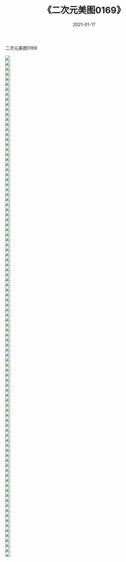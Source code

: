 ﻿---
layout: post
title:  《二次元美图0169》
date:   2021-01-17
img: http://imgx.orgx.ga/二次元/2021/二次元美图0169/000.jpg
categories: [美女, 清纯, 唯美]
---

二次元美图0169

 ![](http://imgx.orgx.ga/二次元/2021/二次元美图0169/001.jpg) <br>![](http://imgx.orgx.ga/二次元/2021/二次元美图0169/002.jpg) <br>![](http://imgx.orgx.ga/二次元/2021/二次元美图0169/003.jpg) <br>![](http://imgx.orgx.ga/二次元/2021/二次元美图0169/004.jpg) <br>![](http://imgx.orgx.ga/二次元/2021/二次元美图0169/005.jpg) <br>![](http://imgx.orgx.ga/二次元/2021/二次元美图0169/006.jpg) <br>![](http://imgx.orgx.ga/二次元/2021/二次元美图0169/007.jpg) <br>![](http://imgx.orgx.ga/二次元/2021/二次元美图0169/008.jpg) <br>![](http://imgx.orgx.ga/二次元/2021/二次元美图0169/009.jpg) <br>![](http://imgx.orgx.ga/二次元/2021/二次元美图0169/010.jpg) <br>![](http://imgx.orgx.ga/二次元/2021/二次元美图0169/011.jpg) <br>![](http://imgx.orgx.ga/二次元/2021/二次元美图0169/012.jpg) <br>![](http://imgx.orgx.ga/二次元/2021/二次元美图0169/013.jpg) <br>![](http://imgx.orgx.ga/二次元/2021/二次元美图0169/014.jpg) <br>![](http://imgx.orgx.ga/二次元/2021/二次元美图0169/015.jpg) <br>![](http://imgx.orgx.ga/二次元/2021/二次元美图0169/016.jpg) <br>![](http://imgx.orgx.ga/二次元/2021/二次元美图0169/017.jpg) <br>![](http://imgx.orgx.ga/二次元/2021/二次元美图0169/018.jpg) <br>![](http://imgx.orgx.ga/二次元/2021/二次元美图0169/019.jpg) <br>![](http://imgx.orgx.ga/二次元/2021/二次元美图0169/020.jpg) <br>![](http://imgx.orgx.ga/二次元/2021/二次元美图0169/021.jpg) <br>![](http://imgx.orgx.ga/二次元/2021/二次元美图0169/022.jpg) <br>![](http://imgx.orgx.ga/二次元/2021/二次元美图0169/023.jpg) <br>![](http://imgx.orgx.ga/二次元/2021/二次元美图0169/024.jpg) <br>![](http://imgx.orgx.ga/二次元/2021/二次元美图0169/025.jpg) <br>![](http://imgx.orgx.ga/二次元/2021/二次元美图0169/026.jpg) <br>![](http://imgx.orgx.ga/二次元/2021/二次元美图0169/027.jpg) <br>![](http://imgx.orgx.ga/二次元/2021/二次元美图0169/028.jpg) <br>![](http://imgx.orgx.ga/二次元/2021/二次元美图0169/029.jpg) <br>![](http://imgx.orgx.ga/二次元/2021/二次元美图0169/030.jpg) <br>![](http://imgx.orgx.ga/二次元/2021/二次元美图0169/031.jpg) <br>![](http://imgx.orgx.ga/二次元/2021/二次元美图0169/032.jpg) <br>![](http://imgx.orgx.ga/二次元/2021/二次元美图0169/033.jpg) <br>![](http://imgx.orgx.ga/二次元/2021/二次元美图0169/034.jpg) <br>![](http://imgx.orgx.ga/二次元/2021/二次元美图0169/035.jpg) <br>![](http://imgx.orgx.ga/二次元/2021/二次元美图0169/036.jpg) <br>![](http://imgx.orgx.ga/二次元/2021/二次元美图0169/037.jpg) <br>![](http://imgx.orgx.ga/二次元/2021/二次元美图0169/038.jpg) <br>![](http://imgx.orgx.ga/二次元/2021/二次元美图0169/039.jpg) <br>![](http://imgx.orgx.ga/二次元/2021/二次元美图0169/040.jpg) <br>![](http://imgx.orgx.ga/二次元/2021/二次元美图0169/041.jpg) <br>![](http://imgx.orgx.ga/二次元/2021/二次元美图0169/042.jpg) <br>![](http://imgx.orgx.ga/二次元/2021/二次元美图0169/043.jpg) <br>![](http://imgx.orgx.ga/二次元/2021/二次元美图0169/044.jpg) <br>![](http://imgx.orgx.ga/二次元/2021/二次元美图0169/045.jpg) <br>![](http://imgx.orgx.ga/二次元/2021/二次元美图0169/046.jpg) <br>![](http://imgx.orgx.ga/二次元/2021/二次元美图0169/047.jpg) <br>![](http://imgx.orgx.ga/二次元/2021/二次元美图0169/048.jpg) <br>![](http://imgx.orgx.ga/二次元/2021/二次元美图0169/049.jpg) <br>![](http://imgx.orgx.ga/二次元/2021/二次元美图0169/050.jpg) <br>![](http://imgx.orgx.ga/二次元/2021/二次元美图0169/051.jpg) <br>![](http://imgx.orgx.ga/二次元/2021/二次元美图0169/052.jpg) <br>![](http://imgx.orgx.ga/二次元/2021/二次元美图0169/053.jpg) <br>![](http://imgx.orgx.ga/二次元/2021/二次元美图0169/054.jpg) <br>![](http://imgx.orgx.ga/二次元/2021/二次元美图0169/055.jpg) <br>![](http://imgx.orgx.ga/二次元/2021/二次元美图0169/056.jpg) <br>![](http://imgx.orgx.ga/二次元/2021/二次元美图0169/057.jpg) <br>![](http://imgx.orgx.ga/二次元/2021/二次元美图0169/058.jpg) <br>![](http://imgx.orgx.ga/二次元/2021/二次元美图0169/059.jpg) <br>![](http://imgx.orgx.ga/二次元/2021/二次元美图0169/060.jpg) <br>![](http://imgx.orgx.ga/二次元/2021/二次元美图0169/061.jpg) <br>![](http://imgx.orgx.ga/二次元/2021/二次元美图0169/062.jpg) <br>![](http://imgx.orgx.ga/二次元/2021/二次元美图0169/063.jpg) <br>![](http://imgx.orgx.ga/二次元/2021/二次元美图0169/064.jpg) <br>![](http://imgx.orgx.ga/二次元/2021/二次元美图0169/065.jpg) <br>![](http://imgx.orgx.ga/二次元/2021/二次元美图0169/066.jpg) <br>![](http://imgx.orgx.ga/二次元/2021/二次元美图0169/067.jpg) <br>![](http://imgx.orgx.ga/二次元/2021/二次元美图0169/068.jpg) <br>![](http://imgx.orgx.ga/二次元/2021/二次元美图0169/069.jpg) <br>![](http://imgx.orgx.ga/二次元/2021/二次元美图0169/070.jpg) <br>![](http://imgx.orgx.ga/二次元/2021/二次元美图0169/071.jpg) <br>![](http://imgx.orgx.ga/二次元/2021/二次元美图0169/072.jpg) <br>![](http://imgx.orgx.ga/二次元/2021/二次元美图0169/073.jpg) <br>![](http://imgx.orgx.ga/二次元/2021/二次元美图0169/074.jpg) <br>![](http://imgx.orgx.ga/二次元/2021/二次元美图0169/075.jpg) <br>![](http://imgx.orgx.ga/二次元/2021/二次元美图0169/076.jpg) <br>![](http://imgx.orgx.ga/二次元/2021/二次元美图0169/077.jpg) <br>![](http://imgx.orgx.ga/二次元/2021/二次元美图0169/078.jpg) <br>![](http://imgx.orgx.ga/二次元/2021/二次元美图0169/079.jpg) <br>![](http://imgx.orgx.ga/二次元/2021/二次元美图0169/080.jpg) <br>![](http://imgx.orgx.ga/二次元/2021/二次元美图0169/081.jpg) <br>![](http://imgx.orgx.ga/二次元/2021/二次元美图0169/082.jpg) <br>![](http://imgx.orgx.ga/二次元/2021/二次元美图0169/083.jpg) <br>![](http://imgx.orgx.ga/二次元/2021/二次元美图0169/084.jpg) <br>![](http://imgx.orgx.ga/二次元/2021/二次元美图0169/085.jpg) <br>![](http://imgx.orgx.ga/二次元/2021/二次元美图0169/086.jpg) <br>![](http://imgx.orgx.ga/二次元/2021/二次元美图0169/087.jpg) <br>![](http://imgx.orgx.ga/二次元/2021/二次元美图0169/088.jpg) <br>![](http://imgx.orgx.ga/二次元/2021/二次元美图0169/089.jpg) <br>![](http://imgx.orgx.ga/二次元/2021/二次元美图0169/090.jpg) <br>![](http://imgx.orgx.ga/二次元/2021/二次元美图0169/091.jpg) <br>![](http://imgx.orgx.ga/二次元/2021/二次元美图0169/092.jpg) <br>![](http://imgx.orgx.ga/二次元/2021/二次元美图0169/093.jpg) <br>![](http://imgx.orgx.ga/二次元/2021/二次元美图0169/094.jpg) <br>![](http://imgx.orgx.ga/二次元/2021/二次元美图0169/095.jpg) <br>![](http://imgx.orgx.ga/二次元/2021/二次元美图0169/096.jpg) <br>![](http://imgx.orgx.ga/二次元/2021/二次元美图0169/097.jpg) <br>![](http://imgx.orgx.ga/二次元/2021/二次元美图0169/098.jpg) <br>![](http://imgx.orgx.ga/二次元/2021/二次元美图0169/099.jpg) <br>![](http://imgx.orgx.ga/二次元/2021/二次元美图0169/100.jpg) <br>